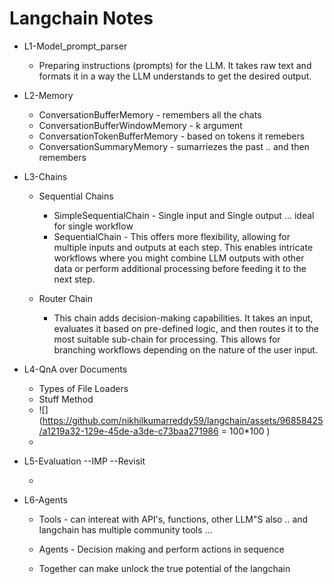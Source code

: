 
# Langchain Notes




* L1-Model_prompt_parser


    * Preparing instructions (prompts) for the LLM. It takes raw text and formats it in a way the LLM understands to get the desired output.
* L2-Memory

    * ConversationBufferMemory - remembers all the chats 
    * ConversationBufferWindowMemory - k argument
    * ConversationTokenBufferMemory - based on tokens it remebers
    * ConversationSummaryMemory  -  sumarriezes the past .. and then remembers 

* L3-Chains
    * Sequential Chains
        * SimpleSequentialChain - Single input and Single output ... ideal for single workflow 
        * SequentialChain - This offers more flexibility, allowing for multiple inputs and outputs at each step. This enables intricate workflows where you might combine LLM outputs with other data or perform additional processing before feeding it to the next step.
    * Router Chain
        
        - This chain adds decision-making capabilities. It takes an input, evaluates it based on pre-defined logic, and then routes it to the most suitable sub-chain for processing. This allows for branching workflows depending on the nature of the user input.


* L4-QnA over Documents 

    * Types of File Loaders
    * Stuff Method
    *  ![](https://github.com/nikhilkumarreddy59/langchain/assets/96858425/a1219a32-129e-45de-a3de-c73baa271986 = 100*100 )   
    * 

* L5-Evaluation --IMP --Revisit

    * 


* L6-Agents

    * Tools - can intereat with API's, functions, other LLM"S also .. and langchain has multiple community tools ... 
    * Agents - Decision making and perform actions in sequence 

    * Together can make unlock the true potential of the langchain 



